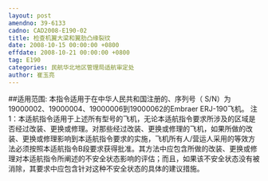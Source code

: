 ```yaml
---
layout: post
amendno: 39-6133
cadno: CAD2008-E190-02
title: 检查机翼大梁和翼肋凸缘裂纹
date: 2008-10-15 00:00:00 +0800
effdate: 2008-10-21 00:00:00 +0800
tag: E190
categories: 民航华北地区管理局适航审定处
author: 崔玉亮
---
```


##适用范围:
本指令适用于在中华人民共和国注册的、序列号（ S/N）为 19000002、19000004、19000006到19000062的Embraer ERJ-190飞机。
注1：本适航指令适用于上述所有型号的飞机，无论本适航指令要求所涉及的区域是否经过改装、更换或修理。对那些经过改装、更换或修理的飞机，如果所做的改装、更换或修理影响到本适航指令要求的实施，飞机所有人/营运人采用的等效方法必须按照本适航指令B段要求获得批准。其方法中应包含所做的改装、更换或修理对本适航指令所阐述的不安全状态影响的评估；而且，如果该不安全状态没有被消除，其要求中应包含针对这种不安全状态的具体的建议措施。

